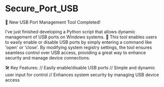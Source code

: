 # Secure_Port_USB
🚀 New USB Port Management Tool Completed!

I’ve just finished developing a Python script that allows dynamic management of USB ports on Windows systems. 🎉 This tool enables users to easily enable or disable USB ports by simply entering a command like 'open' or 'close'. By modifying system registry settings, the tool ensures seamless control over USB access, providing a great way to enhance security and manage device connections.

🛠 Key Features:
// Easily enable/disable USB ports
// Simple and dynamic user input for control
// Enhances system security by managing USB device access
